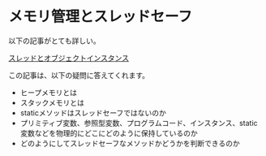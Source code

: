 # メモリ管理とスレッドセーフ

以下の記事がとても詳しい。

[スレッドとオブジェクトインスタンス](https://blogs.msdn.microsoft.com/nakama/2008/12/17/453/)

この記事は、以下の疑問に答えてくれます。

- ヒープメモリとは
- スタックメモリとは
- staticメソッドはスレッドセーフではないのか
- プリミティブ変数、参照型変数、プログラムコード、インスタンス、static変数などを物理的にどこにどのように保持しているのか
- どのようにしてスレッドセーフなメソッドかどうかを判断できるのか
